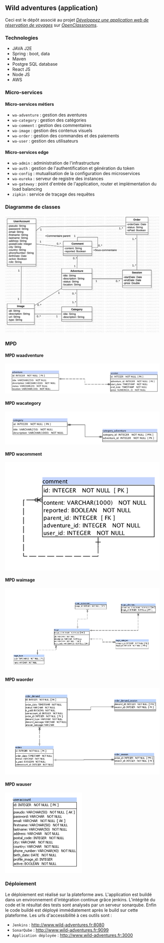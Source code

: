 ## Wild adventures (application)

Ceci est le dépôt associé au projet [_Développez une application web de réservation de voyages_](https://openclassrooms.com/fr/projects/developpez-une-application-web-de-reservation-de-voyages)
sur [_OpenClassrooms_](https://www.openclassrooms.com).


### Technologies

- JAVA J2E
- Spring : boot, data
- Maven
- Postgre SQL database
- React JS
- Node JS
- AWS

### Micro-services

#### Micro-services métiers
- `wa-adventure` : gestion des aventures
- `wa-category` : gestion des catégories
- `wa-comment` : gestion des commentaires
- `wa-image` : gestion des contenus visuels
- `wa-order` : gestion des commandes et des paiements
- `wa-user` : gestion des utilisateurs

#### Micro-services edge
- `wa-admin` : administration de l'infrastructure
- `wa-auth` : gestion de l'authentification et génération du token
- `wa-config` : mutualisation de la configuration des microservices
- `wa-eureka` : serveur de registre des instances
- `wa-gateway` : point d'entrée de l'application, router et implémentation du load balancing
- `zipkin` : service de traçage des requêtes

### Diagramme de classes

![](docs/images/Fonctionnel__ClassDiagram_11.png?raw=true)


### MPD

#### MPD waadventure

![](docs/images/waadventure.png?raw=true)

#### MPD wacategory

![](docs/images/wacategory.png?raw=true)

#### MPD wacomment

![](docs/images/wacomment.png?raw=true)

#### MPD waimage

![](docs/images/waimage.png?raw=true)

#### MPD waorder

![](docs/images/waorder.png?raw=true)

#### MPD wauser

![](docs/images/wauser.png?raw=true)

### Déploiement

Le déploiement est réalisé sur la plateforme aws. L'application est buildé dans un environnement d'intégration continue grâce jenkins. 
L'intégrité du code et le résultat des tests sont analysés par un serveur sonarqube. Enfin le code buildé est déployé immédiatement après le build sur cette plateforme.
Les urls d'accessibilité à ces outils sont :

- `Jenkins` : http://www.wild-adventures.fr:8080
- `SonarQube` : http://www.wild-adventures.fr:9099
- `Application déployée` : http://www.wild-adventures.fr:3000

